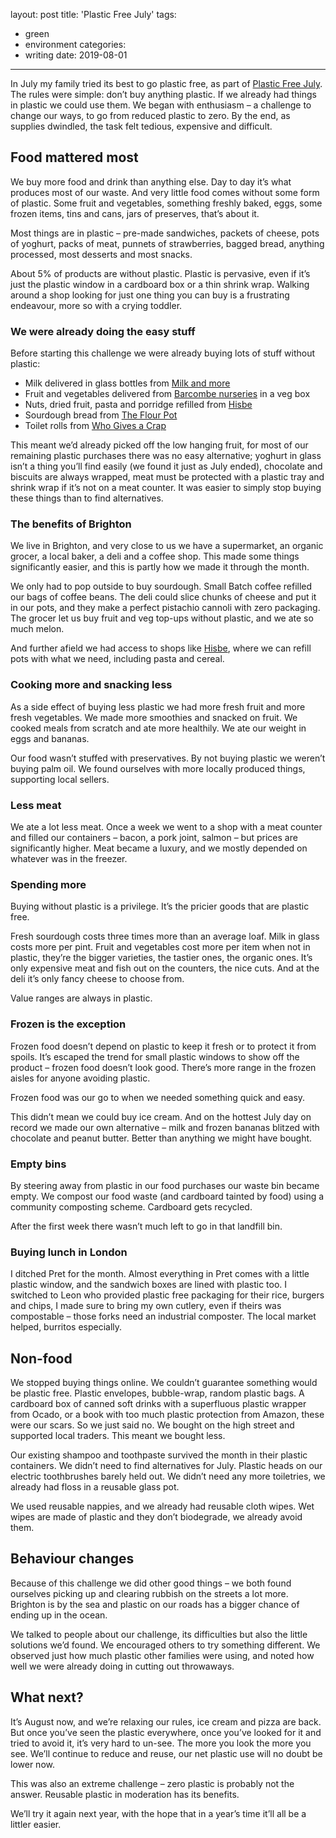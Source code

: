 layout: post
title: 'Plastic Free July'
tags:
  - green
  - environment
categories:
  - writing
date: 2019-08-01
---

In July my family tried its best to go plastic free, as part of [Plastic Free July](https://www.plasticfreejuly.org/). The rules were simple: don’t buy anything plastic. If we already had things in plastic we could use them. We began with enthusiasm – a challenge to change our ways, to go from reduced plastic to zero. By the end, as supplies dwindled, the task felt tedious, expensive and difficult.

## Food mattered most

We buy more food and drink than anything else. Day to day it’s what produces most of our waste. And very little food comes without some form of plastic. Some fruit and vegetables, something freshly baked, eggs, some frozen items, tins and cans, jars of preserves, that’s about it.

Most things are in plastic – pre-made sandwiches, packets of cheese, pots of yoghurt, packs of meat, punnets of strawberries, bagged bread, anything processed, most desserts and most snacks.

About 5% of products are without plastic. Plastic is pervasive, even if it’s just the plastic window in a cardboard box or a thin shrink wrap. Walking around a shop looking for just one thing you can buy is a frustrating endeavour, more so with a crying toddler.

### We were already doing the easy stuff

Before starting this challenge we were already buying lots of stuff without plastic:

* Milk delivered in glass bottles from [Milk and more](https://www.milkandmore.co.uk/)
* Fruit and vegetables delivered from [Barcombe nurseries](https://www.barcombenurseries.co.uk/) in a veg box
* Nuts, dried fruit, pasta and porridge refilled from [Hisbe](https://hisbe.co.uk/)
* Sourdough bread from [The Flour Pot](https://www.theflourpot.co.uk/)
* Toilet rolls from [Who Gives a Crap](https://uk.whogivesacrap.org/)

This meant we’d already picked off the low hanging fruit, for most of our remaining plastic purchases there was no easy alternative; yoghurt in glass isn’t a thing you’ll find easily (we found it just as July ended), chocolate and biscuits are always wrapped, meat must be protected with a plastic tray and shrink wrap if it’s not on a meat counter. It was easier to simply stop buying these things than to find alternatives.

### The benefits of Brighton

We live in Brighton, and very close to us we have a supermarket, an organic grocer, a local baker, a deli and a coffee shop. This made some things significantly easier, and this is partly how we made it through the month.

We only had to pop outside to buy sourdough. Small Batch coffee refilled our bags of coffee beans. The deli could slice chunks of cheese and put it in our pots, and they make a perfect pistachio cannoli with zero packaging. The grocer let us buy fruit and veg top-ups without plastic, and we ate so much melon.

And further afield we had access to shops like [Hisbe](https://hisbe.co.uk/), where we can refill pots with what we need, including pasta and cereal.

### Cooking more and snacking less

As a side effect of buying less plastic we had more fresh fruit and more fresh vegetables. We made more smoothies and snacked on fruit. We cooked meals from scratch and ate more healthily. We ate our weight in eggs and bananas.

Our food wasn’t stuffed with preservatives. By not buying plastic we weren’t buying palm oil. We found ourselves with more locally produced things, supporting local sellers.

### Less meat

We ate a lot less meat. Once a week we went to a shop with a meat counter and filled our containers – bacon, a pork joint, salmon – but prices are significantly higher. Meat became a luxury, and we mostly depended on whatever was in the freezer.

### Spending more

Buying without plastic is a privilege. It’s the pricier goods that are plastic free.

Fresh sourdough costs three times more than an average loaf. Milk in glass costs more per pint. Fruit and vegetables cost more per item when not in plastic, they’re the bigger varieties, the tastier ones, the organic ones. It’s only expensive meat and fish out on the counters, the nice cuts. And at the deli it’s only fancy cheese to choose from.

Value ranges are always in plastic.

### Frozen is the exception

Frozen food doesn’t depend on plastic to keep it fresh or to protect it from spoils. It’s escaped the trend for small plastic windows to show off the product – frozen food doesn’t look good. There’s more range in the frozen aisles for anyone avoiding plastic.

Frozen food was our go to when we needed something quick and easy.

This didn’t mean we could buy ice cream. And on the hottest July day on record we made our own alternative – milk and frozen bananas blitzed with chocolate and peanut butter. Better than anything we might have bought.

### Empty bins
By steering away from plastic in our food purchases our waste bin became empty. We compost our food waste (and cardboard tainted by food) using a community composting scheme. Cardboard gets recycled.

After the first week there wasn’t much left to go in that landfill bin.

### Buying lunch in London

I ditched Pret for the month. Almost everything in Pret comes with a little plastic window, and the sandwich boxes are lined with plastic too. I switched to Leon who provided plastic free packaging for their rice, burgers and chips, I made sure to bring my own cutlery, even if theirs was compostable – those forks need an industrial composter. The local market helped, burritos especially.

## Non-food

We stopped buying things online. We couldn’t guarantee something would be plastic free. Plastic envelopes, bubble-wrap, random plastic bags. A cardboard box of canned soft drinks with a superfluous plastic wrapper from Ocado, or a book with too much plastic protection from Amazon, these were our scars. So we just said no. We bought on the high street and supported local traders. This meant we bought less.

Our existing shampoo and toothpaste survived the month in their plastic containers. We didn’t need to find alternatives for July.  Plastic heads on our electric toothbrushes barely held out. We didn’t need any more toiletries, we already had floss in a reusable glass pot.

We used reusable nappies, and we already had reusable cloth wipes. Wet wipes are made of plastic and they don’t biodegrade, we already avoid them.

## Behaviour changes

Because of this challenge we did other good things – we both found ourselves picking up and clearing rubbish on the streets a lot more. Brighton is by the sea and plastic on our roads has a bigger chance of ending up in the ocean.

We talked to people about our challenge, its difficulties but also the little solutions we’d found. We encouraged others to try something different. We observed just how much plastic other families were using, and noted how well we were already doing in cutting out throwaways.

## What next?

It’s August now, and we’re relaxing our rules, ice cream and pizza are back. But once you’ve seen the plastic everywhere, once you’ve looked for it and tried to avoid it, it’s very hard to un-see. The more you look the more you see. We’ll continue to reduce and reuse, our net plastic use will no doubt be lower now.

This was also an extreme challenge – zero plastic is probably not the answer. Reusable plastic in moderation has its benefits.

We’ll try it again next year, with the hope that in a year’s time it’ll all be a littler easier.
